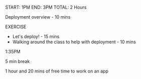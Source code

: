START: 1PM
END: 3PM
TOTAL: 2 Hours

Deployment overview - 10 mins

EXERCISE
- Let's deploy! - 15 mins
- Walking around the class to help with deployment - 10 mins

1:35PM

5 min break

1 hour and 20 mins of free time to work on an app
